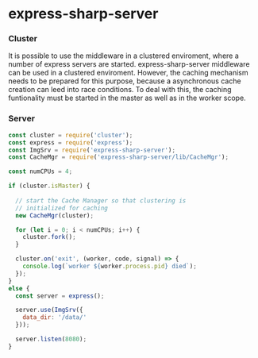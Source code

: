 # express-sharp-server 

### Cluster

It is possible to use the middleware in a clustered enviroment, where a number of express servers are started. express-sharp-server middleware can be used in a clustered enviroment. However, the caching mechanism needs to be prepared for this purpose, because a asynchronous cache creation can leed into race conditions. To deal with this, the caching funtionality must be started in the master as well as in the worker scope. 

### Server

```javascript
const cluster = require('cluster');
const express = require('express');
const ImgSrv = require('express-sharp-server');
const CacheMgr = require('express-sharp-server/lib/CacheMgr');

const numCPUs = 4;

if (cluster.isMaster) {
  
  // start the Cache Manager so that clustering is 
  // initialized for caching
  new CacheMgr(cluster);

  for (let i = 0; i < numCPUs; i++) {
    cluster.fork();
  }

  cluster.on('exit', (worker, code, signal) => {
    console.log(`worker ${worker.process.pid} died`);
  });
} 
else {
  const server = express();

  server.use(ImgSrv({
    data_dir: '/data/'
  }));

  server.listen(8080);
}
```
